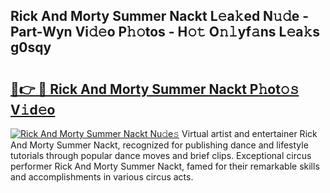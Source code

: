 ## Rick And Morty Summer Nackt L𝚎a𝚔ed N𝚞𝚍e - Part-Wyn Vi𝚍𝚎o P𝚑𝚘tos - H𝚘𝚝 O𝚗𝚕yf𝚊ns L𝚎a𝚔s g0sqy

# <h2><a href="http://kf7voyn.oniu.top/?m=Rick+And+Morty+Summer+Nackt">🔗👉 🔴 Rick And Morty Summer Nackt P𝚑ot𝚘𝚜 V𝚒d𝚎o</a></h2>

[![Rick And Morty Summer Nackt Nu𝚍e𝚜](https://i.imgur.com/0qMVB7G.gif)](http://kf7voyn.oniu.top/?m=Rick+And+Morty+Summer+Nackt)
Virtual artist and entertainer Rick And Morty Summer Nackt, recognized for publishing dance and lifestyle tutorials through popular dance moves and brief clips. Exceptional circus performer Rick And Morty Summer Nackt, famed for their remarkable skills and accomplishments in various circus acts.  
